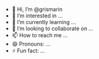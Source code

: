 - 👋 Hi, I’m @grismarin
- 👀 I’m interested in ...
- 🌱 I’m currently learning ...
- 💞️ I’m looking to collaborate on ...
- 📫 How to reach me ...
- 😄 Pronouns: ...
- ⚡ Fun fact: ...

<!---
grismarin/grismarin is a ✨ special ✨ repository because its `README.md` (this file) appears on your GitHub profile.
You can click the Preview link to take a look at your changes.
--->
